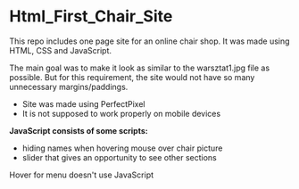 # Html_First_Chair_Site

This repo includes one page site for an online chair shop.
It was made using HTML, CSS and JavaScript.

The main goal was to make it look as similar to the warsztat1.jpg file as possible.
But for this requirement, the site would not have so many unnecessary margins/paddings.
- Site was made using PerfectPixel
- It is not supposed to work properly on mobile devices

<b>JavaScript consists of some scripts:</b>
- hiding names when hovering mouse over chair picture
- slider that gives an opportunity to see other sections

Hover for menu doesn't use JavaScript
